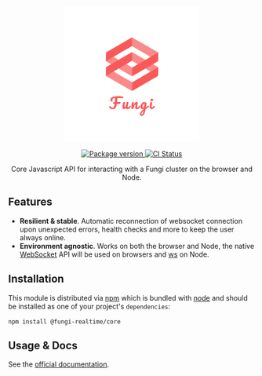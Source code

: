 <p align="center">
  <img src="media/logo_transparent.png" width="275" alt="Fungi logo" />
</p>

<p align="center">
  <a href="https://www.npmjs.com/package/@fungi-realtime/core" target="_blank">
    <img src="https://img.shields.io/npm/v/@fungi-realtime/core" alt="Package version" />
  </a>

  <a href="https://github.com/FungiRealtime/fungi-js/actions/workflows/main.yml">
    <img src="https://github.com/FungiRealtime/fungi-js/actions/workflows/main.yml/badge.svg" alt="CI Status" />
  </a>
</p>

<p align="center">Core Javascript API for interacting with a Fungi cluster on the browser and Node.</p>

## Features

- **Resilient & stable**. Automatic reconnection of websocket connection upon unexpected errors, health checks and more to keep the user always online.
- **Environment agnostic**. Works on both the browser and Node, the native [WebSocket](https://developer.mozilla.org/en-US/docs/Web/API/WebSocket) API will be used on browsers and [ws](https://github.com/websockets/ws) on Node.

## Installation

This module is distributed via [npm](https://npmjs.com/) which is bundled with [node](https://nodejs.org/) and should be installed as one of your project's `dependencies`:

```
npm install @fungi-realtime/core
```

## Usage & Docs

See the [official documentation](https://fungirealti.me/docs).
